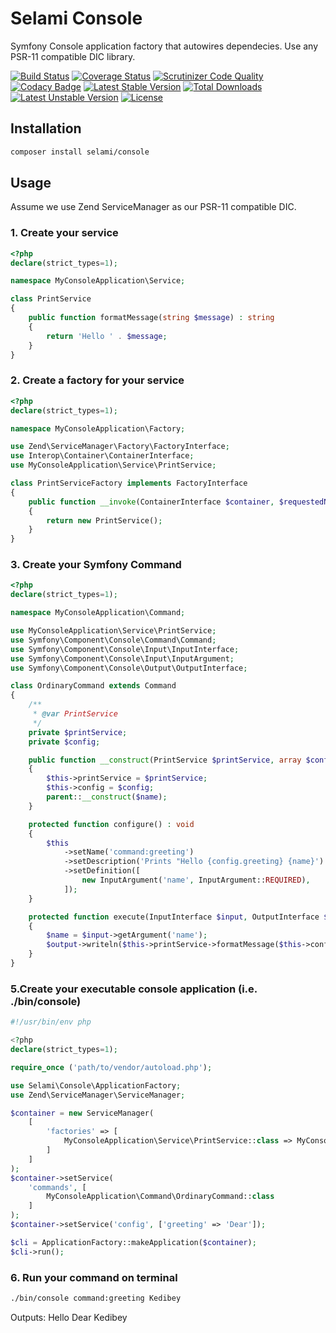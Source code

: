 # Selami Console

Symfony Console application factory that autowires dependecies. Use any PSR-11 compatible DIC library.

[![Build Status](https://api.travis-ci.org/selamiphp/console.svg?branch=master)](https://travis-ci.org/selamiphp/console) [![Coverage Status](https://coveralls.io/repos/github/selamiphp/console/badge.svg?branch=master)](https://coveralls.io/github/selamiphp/console?branch=master) [![Scrutinizer Code Quality](https://scrutinizer-ci.com/g/selamiphp/console/badges/quality-score.png?b=master)](https://scrutinizer-ci.com/g/selamiphp/console/) [![Codacy Badge](https://api.codacy.com/project/badge/Grade/d564565dbc754376a9d022731ec1af75)](https://www.codacy.com/app/mehmet/console?utm_source=github.com&amp;utm_medium=referral&amp;utm_content=selamiphp/console&amp;utm_campaign=Badge_Grade) [![Latest Stable Version](https://poser.pugx.org/selami/console/v/stable)](https://packagist.org/packages/selami/console) [![Total Downloads](https://poser.pugx.org/selami/console/downloads)](https://packagist.org/packages/selami/console) [![Latest Unstable Version](https://poser.pugx.org/selami/console/v/unstable)](https://packagist.org/packages/selami/console) [![License](https://poser.pugx.org/selami/console/license)](https://packagist.org/packages/selami/console)


## Installation

```bash
composer install selami/console
```

## Usage

Assume we use Zend ServiceManager as our PSR-11 compatible DIC.

### 1. Create your service

```php
<?php
declare(strict_types=1);

namespace MyConsoleApplication\Service;

class PrintService
{
    public function formatMessage(string $message) : string
    {
        return 'Hello ' . $message;
    }
}
```

### 2. Create a factory for your service

```php
<?php
declare(strict_types=1);

namespace MyConsoleApplication\Factory;

use Zend\ServiceManager\Factory\FactoryInterface;
use Interop\Container\ContainerInterface;
use MyConsoleApplication\Service\PrintService;

class PrintServiceFactory implements FactoryInterface
{
    public function __invoke(ContainerInterface $container, $requestedName, array $options = null) : PrintService
    {
        return new PrintService();
    }
}

```

### 3. Create your Symfony Command

```php
<?php
declare(strict_types=1);

namespace MyConsoleApplication\Command;

use MyConsoleApplication\Service\PrintService;
use Symfony\Component\Console\Command\Command;
use Symfony\Component\Console\Input\InputInterface;
use Symfony\Component\Console\Input\InputArgument;
use Symfony\Component\Console\Output\OutputInterface;

class OrdinaryCommand extends Command
{
    /**
     * @var PrintService
     */
    private $printService;
    private $config;

    public function __construct(PrintService $printService, array $config, string $name = null)
    {
        $this->printService = $printService;
        $this->config = $config;
        parent::__construct($name);
    }

    protected function configure() : void
    {
        $this
            ->setName('command:greeting')
            ->setDescription('Prints "Hello {config.greeting} {name}')
            ->setDefinition([
                new InputArgument('name', InputArgument::REQUIRED),
            ]);
    }

    protected function execute(InputInterface $input, OutputInterface $output) : void
    {
        $name = $input->getArgument('name');
        $output->writeln($this->printService->formatMessage($this->config['greeting'], $name));
    }
}
```



### 5.Create your executable console application (i.e. ./bin/console)


```php
#!/usr/bin/env php

<?php
declare(strict_types=1);

require_once ('path/to/vendor/autoload.php');

use Selami\Console\ApplicationFactory;
use Zend\ServiceManager\ServiceManager;

$container = new ServiceManager(
	[
    	'factories' => [
        	MyConsoleApplication\Service\PrintService::class => MyConsoleApplication\Factory\PrintServiceFactory::class
    	]
	]
);
$container->setService(
    'commands', [
        MyConsoleApplication\Command\OrdinaryCommand::class
    ]
);
$container->setService('config', ['greeting' => 'Dear']);

$cli = ApplicationFactory::makeApplication($container);
$cli->run();
```

### 6. Run your command on terminal

```bash
./bin/console command:greeting Kedibey
```
Outputs: Hello Dear Kedibey
